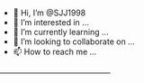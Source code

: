 - 👋 Hi, I’m @SJJ1998
- 👀 I’m interested in ...
- 🌱 I’m currently learning ...
- 💞️ I’m looking to collaborate on ...
- 📫 How to reach me ...

<!---
SJJ1998/SJJ1998 is a ✨ special ✨ repository because its `README.md` (this file) appears on your GitHub profile.
You can click the Preview link to take a look at your changes.
--->
<!DOCTYPE html>
<html xmlns="http://www.w3.org/1999/xhtml" lang="en">
<head>
<title>star</title>
<script type="text/javascript">
window.onload = function () {
C = Math.cos; // cache Math objects
S = Math.sin;
U = 0;
w = window;
j = document;
d = j.getElementById("c");
c = d.getContext("2d");
W = d.width = w.innerWidth;
H = d.height = w.innerHeight;
c.fillRect(0, 0, W, H); // resize <canvas> and draw black rect (default)
c.globalCompositeOperation = "lighter";  // switch to additive color application
c.lineWidth = 0.2;
c.lineCap = "round";
var bool = 0, 
t = 0; // theta
d.onmousemove = function (e) {
if(window.T) {
if(D==9) { D=Math.random()*15; f(1); }
clearTimeout(T);
}
X = e.pageX; // grab mouse pixel coords
Y = e.pageY;
a=0; // previous coord.x
b=0; // previous coord.y 
A = X, // original coord.x
B = Y; // original coord.y
R=(e.pageX/W * 999>>0)/999;
r=(e.pageY/H * 999>>0)/999;
U=e.pageX/H * 360 >>0;
D=9;
g = 360 * Math.PI / 180;
T = setInterval(f = function (e) { // start looping spectrum
c.save();
c.globalCompositeOperation = "source-over"; // switch to additive color application
if(e!=1) {
c.fillStyle = "rgba(0,0,0,0.02)";
c.fillRect(0, 0, W, H); // resize <canvas> and draw black rect (default)
}
c.restore();
i = 25; while(i --) {
c.beginPath();
if(D > 450 || bool) { // decrease diameter
if(!bool) { // has hit maximum
bool = 1;
}
if(D < 0.1) { // has hit minimum
bool = 0;
}
t -= g; // decrease theta
D -= 0.1; // decrease size
}
if(!bool) {
t += g; // increase theta
D += 0.1; // increase size
}
q = (R / r - 1) * t; // create hypotrochoid from current mouse position, and setup variables (see: http://en.wikipedia.org/wiki/Hypotrochoid)
x = (R - r) * C(t) + D * C(q) + (A + (X - A) * (i / 25)) + (r - R); // center on xy coords
y = (R - r) * S(t) - D * S(q) + (B + (Y - B) * (i / 25));
if (a) { // draw once two points are set
c.moveTo(a, b);
c.lineTo(x, y)
}
c.strokeStyle = "hsla(" + (U % 360) + ",100%,50%,0.75)"; // draw rainbow hypotrochoid
c.stroke();
a = x; // set previous coord.x
b = y; // set previous coord.y
}
U -= 0.5; // increment hue
A = X; // set original coord.x
B = Y; // set original coord.y
}, 16);
}
j.onkeydown = function(e) { a=b=0; R += 0.05 }
d.onmousemove({pageX:300, pageY:290})
}


</script>
</head>

<body style="margin:0px;padding:0px;width:100%;height:100%;overflow:hidden;">
<canvas id="c"></canvas>
</body>
</html>
——————————————

